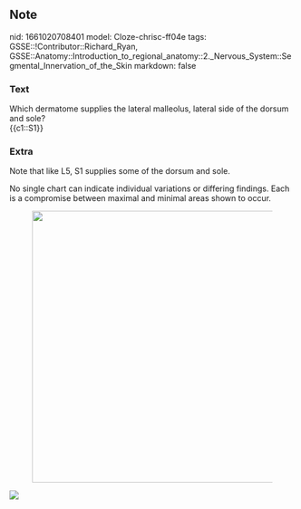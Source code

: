 ## Note
nid: 1661020708401
model: Cloze-chrisc-ff04e
tags: GSSE::!Contributor::Richard_Ryan, GSSE::Anatomy::Introduction_to_regional_anatomy::2._Nervous_System::Segmental_Innervation_of_the_Skin
markdown: false

### Text
<div class="toggle">
  Which dermatome supplies the lateral malleolus, lateral side of
  the dorsum and sole?
</div>
<div class="toggle">
  {{c1::S1}}
</div>

### Extra
<p id="582e29cf-29e8-4696-a05a-879ebdd4dad5" class="">Note that
like L5, S1 supplies some of the dorsum and sole.
<p id="e5d26adf-14bb-4096-8b05-390c1c0e5dab" class="">No single
chart can indicate individual variations or differing findings.
Each is a compromise between maximal and minimal areas shown to
occur.
<figure id="44dc1887-5c7c-40f7-a856-9a5501a9b284" class="image">
  <a href= 
  "Segmental%20Innervation%20of%20the%20Skin%20e218fc1cea564038acdf1e0c547899fa/Untitled%207.png">
  <img style="width:480px" src= 
  "43f136bef966c612da34afbe2f461d332cd99ac8.png"></a>
</figure>
<p id="0afc8b68-8e64-4e30-9be0-591f9366249d" class=""><img src= 
"Grant_1962_663.png">
